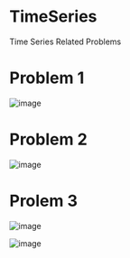 # TimeSeries
Time Series Related Problems

# Problem 1

![image](https://user-images.githubusercontent.com/59415488/223500030-2f480bd0-9a89-409d-905d-52d0a319d4ee.png)


# Problem 2

![image](https://user-images.githubusercontent.com/59415488/223500173-d9b99b1a-642e-4812-b37f-3f23c9b17fb0.png)

# Prolem 3

![image](https://user-images.githubusercontent.com/59415488/223500498-044f734c-2344-42d3-816d-fca3694b1d3e.png)

![image](https://user-images.githubusercontent.com/59415488/223500594-42ee0a7e-df52-40ae-9927-0a776c11cd7f.png)
